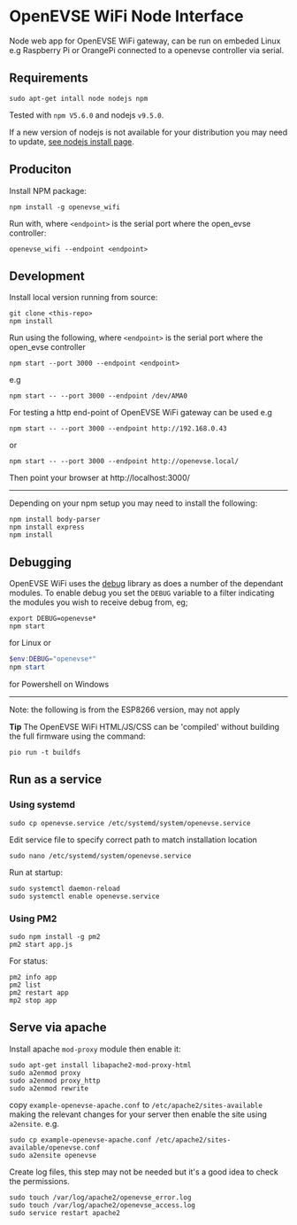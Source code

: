 # OpenEVSE WiFi Node Interface

Node web app for OpenEVSE WiFi gateway, can be run on embeded Linux e.g Raspberry Pi or OrangePi connected to a openevse controller via serial.

## Requirements

``` shell
sudo apt-get intall node nodejs npm
```

Tested with `npm V5.6.0` and nodejs `v9.5.0`.

If a new version of nodejs is not available for your distribution you may need to update, [see nodejs install page](https://nodejs.org/en/download/package-manager/#debian-and-ubuntu-based-linux-distributions).

## Produciton

Install NPM package:

```shell
npm install -g openevse_wifi
```

Run with, where `<endpoint>` is the serial port where the open_evse controller:

```shell
openevse_wifi --endpoint <endpoint>
```

## Development

Install local version running from source:

```shell
git clone <this-repo>
npm install
```

Run using the following, where `<endpoint>` is the serial port where the open_evse controller

```shell
npm start --port 3000 --endpoint <endpoint>
```

e.g

```shell
npm start -- --port 3000 --endpoint /dev/AMA0
```

For testing a http end-point of OpenEVSE WiFi gateway can be used e.g

```shell
npm start -- --port 3000 --endpoint http://192.168.0.43
```

or

```shell
npm start -- --port 3000 --endpoint http://openevse.local/
```

Then point your browser at http://localhost:3000/

***

Depending on your npm setup you may need to install the following:

```shell
npm install body-parser
npm install express
npm install
```

## Debugging

OpenEVSE WiFi uses the [debug]() library as does a number of the dependant modules. To enable debug you set the `DEBUG` variable to a filter indicating the modules you wish to receive debug from, eg;

```shell
export DEBUG=openevse*
npm start
```

for Linux or

```powershell
$env:DEBUG="openevse*"
npm start
```

for Powershell on Windows

***

Note: the following is from the ESP8266 version, may not apply

**Tip**
The OpenEVSE WiFi HTML/JS/CSS can be 'compiled' without building the full firmware using the command:

```shell
pio run -t buildfs
```

## Run as a service

### Using systemd

`sudo cp openevse.service /etc/systemd/system/openevse.service`

Edit service file to specify correct path to match installation location

`sudo nano /etc/systemd/system/openevse.service`

Run at startup:

```
sudo systemctl daemon-reload
sudo systemctl enable openevse.service
```

### Using PM2

```
sudo npm install -g pm2
pm2 start app.js
```

For status:

```
pm2 info app
pm2 list
pm2 restart app
mp2 stop app
```


## Serve via apache


Install apache `mod-proxy` module then enable it:

```
sudo apt-get install libapache2-mod-proxy-html
sudo a2enmod proxy
sudo a2enmod proxy_http
sudo a2enmod rewrite
```

copy `example-openevse-apache.conf` to `/etc/apache2/sites-available` making the relevant changes for your server then enable the site using `a2ensite`. e.g.

```
sudo cp example-openevse-apache.conf /etc/apache2/sites-available/openevse.conf
sudo a2ensite openevse
```

Create log files, this step may not be needed but it's a good idea to check the permissions.

```
sudo touch /var/log/apache2/openevse_error.log
sudo touch /var/log/apache2/openevse_access.log
sudo service restart apache2
```

